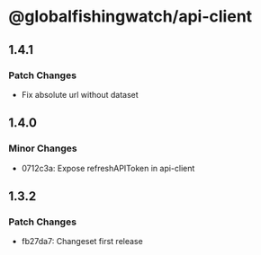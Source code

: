 # @globalfishingwatch/api-client

## 1.4.1

### Patch Changes

- Fix absolute url without dataset

## 1.4.0

### Minor Changes

- 0712c3a: Expose refreshAPIToken in api-client

## 1.3.2

### Patch Changes

- fb27da7: Changeset first release
